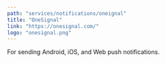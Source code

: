 ```yaml
---
path: "services/notifications/oneignal"
title: "OneSignal"
link: "https://onesignal.com/"
logo: "onesignal.png"
---
```


For sending Android, iOS, and Web push notifications.
